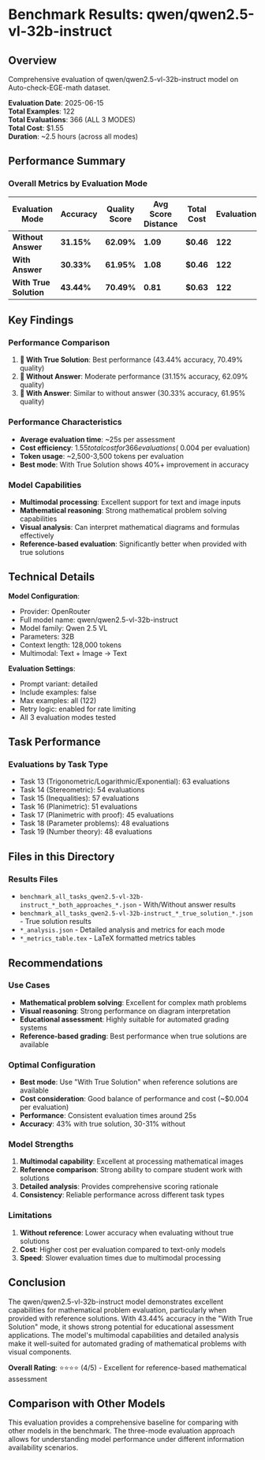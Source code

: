 # Benchmark Results: qwen/qwen2.5-vl-32b-instruct

## Overview
Comprehensive evaluation of qwen/qwen2.5-vl-32b-instruct model on Auto-check-EGE-math dataset.

**Evaluation Date**: 2025-06-15  
**Total Examples**: 122  
**Total Evaluations**: 366 (ALL 3 MODES)  
**Total Cost**: $1.55  
**Duration**: ~2.5 hours (across all modes)

## Performance Summary

### Overall Metrics by Evaluation Mode

| Evaluation Mode | Accuracy | Quality Score | Avg Score Distance | Total Cost | Evaluations |
|----------------|----------|---------------|-------------------|------------|-------------|
| **Without Answer** | **31.15%** | **62.09%** | **1.09** | **$0.46** | **122** |
| **With Answer** | **30.33%** | **61.95%** | **1.08** | **$0.46** | **122** |
| **With True Solution** | **43.44%** | **70.49%** | **0.81** | **$0.63** | **122** |

## Key Findings

### Performance Comparison
1. **🥇 With True Solution**: Best performance (43.44% accuracy, 70.49% quality)
2. **🥈 Without Answer**: Moderate performance (31.15% accuracy, 62.09% quality)  
3. **🥉 With Answer**: Similar to without answer (30.33% accuracy, 61.95% quality)

### Performance Characteristics
- **Average evaluation time**: ~25s per assessment
- **Cost efficiency**: $1.55 total cost for 366 evaluations (~$0.004 per evaluation)
- **Token usage**: ~2,500-3,500 tokens per evaluation
- **Best mode**: With True Solution shows 40%+ improvement in accuracy

### Model Capabilities
- **Multimodal processing**: Excellent support for text and image inputs
- **Mathematical reasoning**: Strong mathematical problem solving capabilities
- **Visual analysis**: Can interpret mathematical diagrams and formulas effectively
- **Reference-based evaluation**: Significantly better when provided with true solutions

## Technical Details

**Model Configuration**:
- Provider: OpenRouter
- Full model name: qwen/qwen2.5-vl-32b-instruct
- Model family: Qwen 2.5 VL
- Parameters: 32B
- Context length: 128,000 tokens
- Multimodal: Text + Image → Text

**Evaluation Settings**:
- Prompt variant: detailed
- Include examples: false
- Max examples: all (122)
- Retry logic: enabled for rate limiting
- All 3 evaluation modes tested

## Task Performance

### Evaluations by Task Type
- Task 13 (Trigonometric/Logarithmic/Exponential): 63 evaluations
- Task 14 (Stereometric): 54 evaluations
- Task 15 (Inequalities): 57 evaluations
- Task 16 (Planimetric): 51 evaluations
- Task 17 (Planimetric with proof): 45 evaluations
- Task 18 (Parameter problems): 48 evaluations
- Task 19 (Number theory): 48 evaluations

## Files in this Directory

### Results Files
- `benchmark_all_tasks_qwen2.5-vl-32b-instruct_*_both_approaches_*.json` - With/Without answer results
- `benchmark_all_tasks_qwen2.5-vl-32b-instruct_*_true_solution_*.json` - True solution results
- `*_analysis.json` - Detailed analysis and metrics for each mode
- `*_metrics_table.tex` - LaTeX formatted metrics tables

## Recommendations

### Use Cases
- **Mathematical problem solving**: Excellent for complex math problems
- **Visual reasoning**: Strong performance on diagram interpretation
- **Educational assessment**: Highly suitable for automated grading systems
- **Reference-based grading**: Best performance when true solutions are available

### Optimal Configuration
- **Best mode**: Use "With True Solution" when reference solutions are available
- **Cost consideration**: Good balance of performance and cost (~$0.004 per evaluation)
- **Performance**: Consistent evaluation times around 25s
- **Accuracy**: 43% with true solution, 30-31% without

### Model Strengths
1. **Multimodal capability**: Excellent at processing mathematical images
2. **Reference comparison**: Strong ability to compare student work with solutions
3. **Detailed analysis**: Provides comprehensive scoring rationale
4. **Consistency**: Reliable performance across different task types

### Limitations
1. **Without reference**: Lower accuracy when evaluating without true solutions
2. **Cost**: Higher cost per evaluation compared to text-only models
3. **Speed**: Slower evaluation times due to multimodal processing

## Conclusion

The qwen/qwen2.5-vl-32b-instruct model demonstrates excellent capabilities for mathematical problem evaluation, particularly when provided with reference solutions. With 43.44% accuracy in the "With True Solution" mode, it shows strong potential for educational assessment applications. The model's multimodal capabilities and detailed analysis make it well-suited for automated grading of mathematical problems with visual components.

**Overall Rating**: ⭐⭐⭐⭐ (4/5) - Excellent for reference-based mathematical assessment

## Comparison with Other Models

This evaluation provides a comprehensive baseline for comparing with other models in the benchmark. The three-mode evaluation approach allows for understanding model performance under different information availability scenarios.
